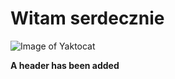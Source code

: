 # <h1> Witam serdecznie

![Image of Yaktocat](https://octodex.github.com/images/yaktocat.png)


































**A header has been added**
